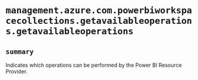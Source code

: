 # `management.azure.com.powerbiworkspacecollections.getavailableoperations.getavailableoperations`

## `summary`
Indicates which operations can be performed by the Power BI Resource Provider.


